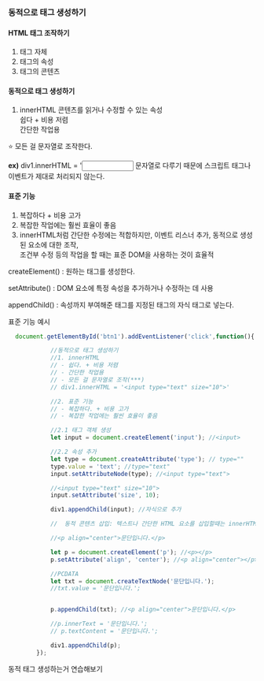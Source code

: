 ### 동적으로 태그 생성하기

#### HTML 태그 조작하기
1. 태그 자체
2. 태그의 속성
3. 태그의 콘텐츠

#### 동적으로 태그 생성하기
1. innerHTML 
콘텐츠를 읽거나 수정할 수 있는 속성 <br>
쉽다 + 비용 저렴 <br>
간단한 작업용 <br>

⭐ 모든 걸 문자열로 조작한다. <br>

<b>ex)</b> div1.innerHTML = '<input type="text" size="10"> 문자열로 다루기 때문에 스크립트 태그나 이벤트가 제대로 처리되지 않는다.
<br>

#### 표준 기능
1. 복잡하다 + 비용 고가
2. 복잡한 작업에는 훨씬 효율이 좋음
3. innerHTML처럼 간단한 수정에는 적합하지만, 이벤트 리스너 추가, 동적으로 생성된 요소에 대한 조작, <br>
조건부 수정 등의 작업을 할 때는 표준 DOM을 사용하는 것이 효율적

createElement() : 원하는 태그를 생성한다. <br>

setAttribute() :  DOM 요소에 특정 속성을 추가하거나 수정하는 데 사용 <br>

appendChild() : 속성까지 부여해준 태그를 지정된 태그의 자식 태그로 넣는다.

표준 기능 예시 <br>

```javascript
  document.getElementById('btn1').addEventListener('click',function(){

            //동적으로 태그 생성하기
            //1. innerHTML
            // - 쉽다. + 비용 저렴
            // - 간단한 작업용
            // - 모든 걸 문자열로 조작(***)
            // div1.innerHTML = '<input type="text" size="10">'

            //2. 표준 기능
            // - 복잡하다. + 비용 고가
            // - 복잡한 작업에는 훨씬 효율이 좋음 

            //2.1 태그 객체 생성
            let input = document.createElement('input'); //<input>

            //2.2 속성 추가
            let type = document.createAttribute('type'); // type=""
            type.value = 'text'; //type="text"
            input.setAttributeNode(type); //<input type="text">

            //<input type="text" size="10">
            input.setAttribute('size', 10);

            div1.appendChild(input); //자식으로 추가

            //  동적 콘텐츠 삽입: 텍스트나 간단한 HTML 요소를 삽입할때는 innerHTML을 사용해도된다. 

            //<p align="center">문단입니다.</p>

            let p = document.createElement('p'); //<p></p>
            p.setAttribute('align', 'center'); //<p align="center"></p>

            //PCDATA
            let txt = document.createTextNode('문단입니다.');
            //txt.value = '문단입니다.';


            p.appendChild(txt); //<p align="center">문단입니다.</p>

            //p.innerText = '문단입니다.';
            // p.textContent = '문단입니다.';

            div1.appendChild(p);
        });

```

동적 태그 생성하는거 연습해보기 <tr>


